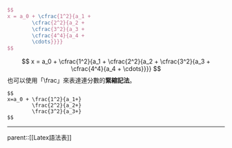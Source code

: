 ```latex
$$
x = a_0 + \cfrac{1^2}{a_1 + 
		\cfrac{2^2}{a_2 + 
		\cfrac{3^2}{a_3 + 
		\cfrac{4^4}{a_4 + 
		\cdots}}}} 
$$
```
$$
x = a_0 + \cfrac{1^2}{a_1 + 
		\cfrac{2^2}{a_2 + 
		\cfrac{3^2}{a_3 + 
		\cfrac{4^4}{a_4 + 
		\cdots}}}} 
$$
也可以使用「\\frac」來表達連分數的**緊縮記法**。
```
$$
x=a_0 + \frac{1^2}{a_1+}
		\frac{2^2}{a_2+}
		\frac{3^2}{a_3+}
$$
```
- - -
parent::[[Latex語法表]]